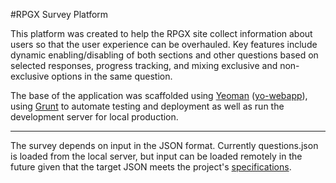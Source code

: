 #RPGX Survey Platform

This platform was created to help the RPGX site collect information about users so that the user
experience can be overhauled. Key features include dynamic enabling/disabling of both sections
and other questions based on selected responses, progress tracking, and mixing exclusive and
non-exclusive options in the same question.

The base of the application was scaffolded using [Yeoman](http://yeoman.io/)
([yo-webapp](https://github.com/yeoman/generator-webapp)), using [Grunt](http://gruntjs.com/)
to automate testing and deployment as well as run the development server for local production.

-----

The survey depends on input in the JSON format. Currently questions.json is loaded from the local
server, but input can be loaded remotely in the future given that the target JSON meets the
project's [specifications](JSONSpecs.txt).
